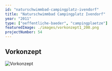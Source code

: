 ```yaml
---
id: "naturschwimmbad-campingplatz-ivendorf"
title: "Naturschwimmbad Campingplatz Ivendorf"
year: "2011"
type: ["oeffentliche-baeder", "campingplaetze"]
featuredImage: ./images/vorkonzept1_200.png
projectNumber: 54
---
```


## Vorkonzept
![Vorkonzept](./images/vorkonzept1_200.png)